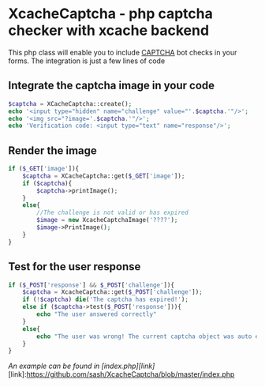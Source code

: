 XcacheCaptcha - php captcha checker with xcache backend
=======================================================

This php class will enable you to include [CAPTCHA](http://en.wikipedia.org/wiki/CAPTCHA) bot checks in your forms. The integration is just a few lines of code

## Integrate the captcha image in your code
```php
$captcha = XCacheCaptcha::create();
echo '<input type="hidden" name="challenge" value="'.$captcha.'"/>';
echo '<img src="?image='.$captcha.'"/>';
echo 'Verification code: <input type="text" name="response"/>';
```

## Render the image
```php
if ($_GET['image']){
	$captcha = XCacheCaptcha::get($_GET['image']);
	if ($captcha){
		$captcha->printImage();
	}
	else{
		//The challenge is not valid or has expired
		$image = new XcacheCaptchaImage('????');
		$image->PrintImage();
	}
}
```

## Test for the user response
```php
if ($_POST['response'] && $_POST['challenge']){
	$captcha = XcacheCaptcha::get($_POST['challenge']);
	if (!$captcha) die('The captcha has expired!');
	else if ($captcha->test($_POST['response'])){
		echo "The user answered correctly"
	}
	else{
		echo "The user was wrong! The current captcha object was auto expired and cannot be tested again!";
	}
}
```

_An example can be found in [index.php][link]_
[link]:https://github.com/sash/XcacheCaptcha/blob/master/index.php
